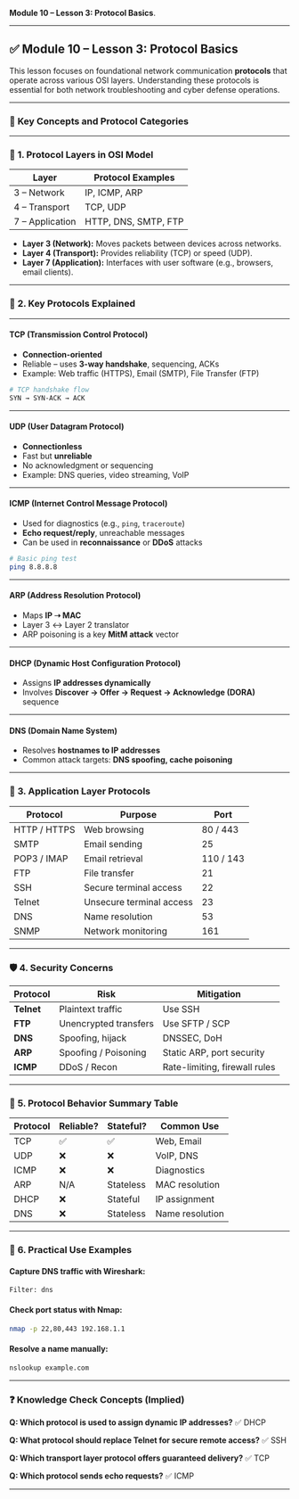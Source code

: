 **Module 10 – Lesson 3: Protocol Basics**.

---

## ✅ **Module 10 – Lesson 3: Protocol Basics**

This lesson focuses on foundational network communication **protocols** that operate across various OSI layers. Understanding these protocols is essential for both network troubleshooting and cyber defense operations.

---

### 🧠 **Key Concepts and Protocol Categories**

---

### 📡 **1. Protocol Layers in OSI Model**

| Layer           | Protocol Examples    |
| --------------- | -------------------- |
| 3 – Network     | IP, ICMP, ARP        |
| 4 – Transport   | TCP, UDP             |
| 7 – Application | HTTP, DNS, SMTP, FTP |

* **Layer 3 (Network):** Moves packets between devices across networks.
* **Layer 4 (Transport):** Provides reliability (TCP) or speed (UDP).
* **Layer 7 (Application):** Interfaces with user software (e.g., browsers, email clients).

---

### 🧰 **2. Key Protocols Explained**

---

#### **TCP (Transmission Control Protocol)**

* **Connection-oriented**
* Reliable – uses **3-way handshake**, sequencing, ACKs
* Example: Web traffic (HTTPS), Email (SMTP), File Transfer (FTP)

```bash
# TCP handshake flow
SYN → SYN-ACK → ACK
```

---

#### **UDP (User Datagram Protocol)**

* **Connectionless**
* Fast but **unreliable**
* No acknowledgment or sequencing
* Example: DNS queries, video streaming, VoIP

---

#### **ICMP (Internet Control Message Protocol)**

* Used for diagnostics (e.g., `ping`, `traceroute`)
* **Echo request/reply**, unreachable messages
* Can be used in **reconnaissance** or **DDoS** attacks

```bash
# Basic ping test
ping 8.8.8.8
```

---

#### **ARP (Address Resolution Protocol)**

* Maps **IP ➝ MAC**
* Layer 3 ↔ Layer 2 translator
* ARP poisoning is a key **MitM attack** vector

---

#### **DHCP (Dynamic Host Configuration Protocol)**

* Assigns **IP addresses dynamically**
* Involves **Discover → Offer → Request → Acknowledge (DORA)** sequence

---

#### **DNS (Domain Name System)**

* Resolves **hostnames to IP addresses**
* Common attack targets: **DNS spoofing, cache poisoning**

---

### 📨 **3. Application Layer Protocols**

| Protocol     | Purpose                  | Port      |
| ------------ | ------------------------ | --------- |
| HTTP / HTTPS | Web browsing             | 80 / 443  |
| SMTP         | Email sending            | 25        |
| POP3 / IMAP  | Email retrieval          | 110 / 143 |
| FTP          | File transfer            | 21        |
| SSH          | Secure terminal access   | 22        |
| Telnet       | Unsecure terminal access | 23        |
| DNS          | Name resolution          | 53        |
| SNMP         | Network monitoring       | 161       |

---

### 🛡️ **4. Security Concerns**

| Protocol   | Risk                  | Mitigation                    |
| ---------- | --------------------- | ----------------------------- |
| **Telnet** | Plaintext traffic     | Use SSH                       |
| **FTP**    | Unencrypted transfers | Use SFTP / SCP                |
| **DNS**    | Spoofing, hijack      | DNSSEC, DoH                   |
| **ARP**    | Spoofing / Poisoning  | Static ARP, port security     |
| **ICMP**   | DDoS / Recon          | Rate-limiting, firewall rules |

---

### 🧠 **5. Protocol Behavior Summary Table**

| Protocol | Reliable? | Stateful? | Common Use      |
| -------- | --------- | --------- | --------------- |
| TCP      | ✅         | ✅         | Web, Email      |
| UDP      | ❌         | ❌         | VoIP, DNS       |
| ICMP     | ❌         | ❌         | Diagnostics     |
| ARP      | N/A       | Stateless | MAC resolution  |
| DHCP     | ❌         | Stateful  | IP assignment   |
| DNS      | ❌         | Stateless | Name resolution |

---

### 🧪 **6. Practical Use Examples**

#### **Capture DNS traffic with Wireshark:**

```plaintext
Filter: dns
```

#### **Check port status with Nmap:**

```bash
nmap -p 22,80,443 192.168.1.1
```

#### **Resolve a name manually:**

```bash
nslookup example.com
```

---

### ❓ **Knowledge Check Concepts (Implied)**

**Q: Which protocol is used to assign dynamic IP addresses?**
✅ DHCP

**Q: What protocol should replace Telnet for secure remote access?**
✅ SSH

**Q: Which transport layer protocol offers guaranteed delivery?**
✅ TCP

**Q: Which protocol sends echo requests?**
✅ ICMP

---
